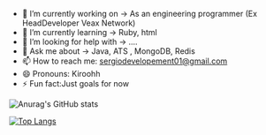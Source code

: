 
- 🔭 I’m currently working on -> As an engineering programmer (Ex HeadDeveloper Veax Network)
- 🌱 I’m currently learning -> Ruby, html
- 🤔 I’m looking for help with -> ....
- 💬 Ask me about -> Java, ATS , MongoDB, Redis
- 📫 How to reach me: sergiodevelopement01@gmail.com
- 😄 Pronouns: Kiroohh
- ⚡ Fun fact:Just goals for now

 ![Anurag's GitHub stats](https://github-readme-stats.vercel.app/api?username=Kirhoo&show_icons=true&theme=radical)
 
 [![Top Langs](https://github-readme-stats.vercel.app/api/top-langs/?username=Kirhoo&layout=compact)](https://github.com/Kirhoo/github-readme-stats)
 
